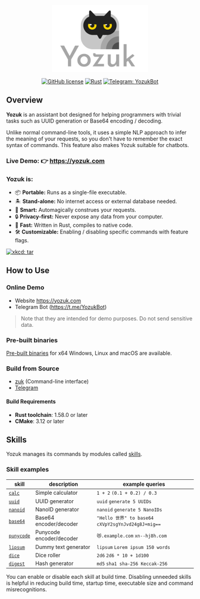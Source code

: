 <div align="center">
<img alt="yozuk" src="images/yozuk.png" height="180" />
  
[![GitHub license](https://img.shields.io/github/license/yozuk/yozuk.svg)](https://github.com/yozuk/yozuk/blob/main/LICENSE)
[![Rust](https://github.com/yozuk/yozuk/actions/workflows/rust.yml/badge.svg)](https://github.com/yozuk/yozuk/actions/workflows/rust.yml)
[![Telegram: YozukBot](https://img.shields.io/badge/Telegram-@YozukBot-blue?logo=telegram)](https://t.me/YozukBot)
</div>

## Overview

**Yozuk** is an assistant bot designed for helping programmers with trivial tasks such as UUID generation or Base64 encoding / decoding.

Unlike normal command-line tools, it uses a simple NLP approach to infer the meaning of your requests, so you don't have to remember the exact syntax of commands. This feature also makes Yozuk suitable for chatbots.

### Live Demo: 👉 https://yozuk.com

### Yozuk is:

- 📦 **Portable:** Runs as a single-file executable.
- 🏝️ **Stand-alone:** No internet access or external database needed.
- 🤖 **Smart:** Automagically construes your requests.
- 🔒 **Privacy-first:** Never expose any data from your computer.
- 🚀 **Fast:** Written in Rust, compiles to native code.
- 🛠️ **Customizable:** Enabling / disabling specific commands with feature flags.

[![xkcd: tar](https://imgs.xkcd.com/comics/tar.png)](https://xkcd.com/1168/)

## How to Use

### Online Demo

 - Website https://yozuk.com
 - Telegram Bot (https://t.me/YozukBot)

> Note that they are intended for demo purposes. Do not send sensitive data.

### Pre-built binaries

[Pre-built binaries](https://github.com/yozuk/yozuk/releases) for x64 Windows, Linux and macOS are available.

### Build from Source

- [zuk](./adapters/zuk) (Command-line interface)
- [Telegram](./adapters/telegram)

#### Build Requirements

- **Rust toolchain**: 1.58.0 or later
- **CMake**: 3.12 or later

## Skills

Yozuk manages its commands by modules called [skills](./skills).

### Skill examples

| skill | description | example queries |
| - | - | - |
| [`calc`](./skills/calc) | Simple calculator | `1 + 2` `(0.1 + 0.2) / 0.3` |
| [`uuid`](./skills/uuid) | UUID generator | `uuid` `generate 5 UUIDs` |
| [`nanoid`](./skills/nanoid) | NanoID generator | `nanoid` `generate 5 NanoIDs` |
| [`base64`](./skills/base64) | Base64 encoder/decoder | `"Hello 世界" to base64` `cXVpY2sgYnJvd24g8J+mig==` |
| [`punycode`](./skills/punycode) | Punycode encoder/decoder | `😻.example.com` `xn--hj8h.com` |
| [`lipsum`](./skills/lipsum) | Dummy text generator | `lipsum` `Lorem ipsum 150 words` |
| [`dice`](./skills/dice) | Dice roller | `2d6` `2d6 * 10 + 1d100` |
| [`digest`](./skills/digest) | Hash generator | `md5` `sha1 sha-256 Keccak-256` |

You can enable or disable each skill at build time. Disabling unneeded skills is helpful in reducing build time, startup time, executable size and command misrecognitions.

